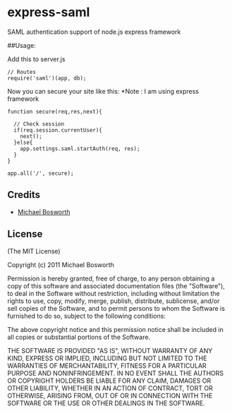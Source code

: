 express-saml
============

SAML authentication support of node.js express framework


##Usage:

Add this to server.js

    // Routes
    require('saml')(app, db);


Now you can secure your site like this: *Note : I am using express framework

    function secure(req,res,next){
        
      // Check session
      if(req.session.currentUser){
        next();
      }else{
        app.settings.saml.startAuth(req, res);
      }
    }
  
    app.all('/', secure);

## Credits

  - [Michael Bosworth](http://github.com/bozzltron)

## License

(The MIT License)

Copyright (c) 2011 Michael Bosworth

Permission is hereby granted, free of charge, to any person obtaining a copy of
this software and associated documentation files (the "Software"), to deal in
the Software without restriction, including without limitation the rights to
use, copy, modify, merge, publish, distribute, sublicense, and/or sell copies of
the Software, and to permit persons to whom the Software is furnished to do so,
subject to the following conditions:

The above copyright notice and this permission notice shall be included in all
copies or substantial portions of the Software.

THE SOFTWARE IS PROVIDED "AS IS", WITHOUT WARRANTY OF ANY KIND, EXPRESS OR
IMPLIED, INCLUDING BUT NOT LIMITED TO THE WARRANTIES OF MERCHANTABILITY, FITNESS
FOR A PARTICULAR PURPOSE AND NONINFRINGEMENT. IN NO EVENT SHALL THE AUTHORS OR
COPYRIGHT HOLDERS BE LIABLE FOR ANY CLAIM, DAMAGES OR OTHER LIABILITY, WHETHER
IN AN ACTION OF CONTRACT, TORT OR OTHERWISE, ARISING FROM, OUT OF OR IN
CONNECTION WITH THE SOFTWARE OR THE USE OR OTHER DEALINGS IN THE SOFTWARE.